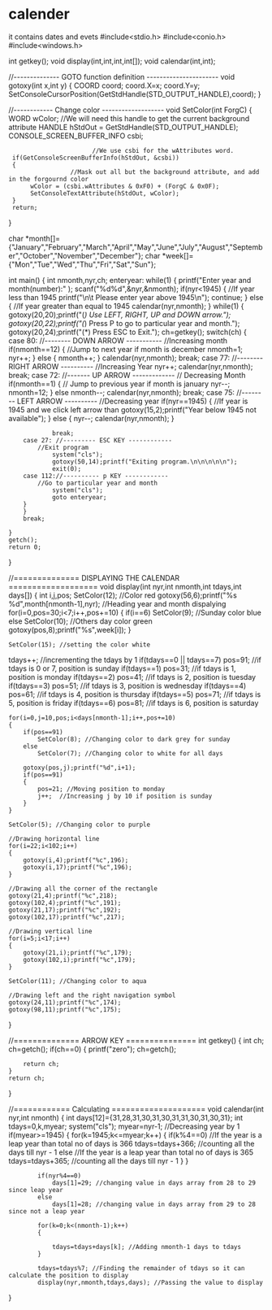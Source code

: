 # calender
it contains dates and evets
#include<stdio.h>
#include<conio.h>
#include<windows.h>

int getkey();
void display(int,int,int,int[]);
void calendar(int,int);

//-------------- GOTO function definition ----------------------
void gotoxy(int x,int y)
{
    COORD coord;
    coord.X=x;
    coord.Y=y;
    SetConsoleCursorPosition(GetStdHandle(STD_OUTPUT_HANDLE),coord);
}

//------------ Change color -------------------
void SetColor(int ForgC)
{
     WORD wColor;
                          //We will need this handle to get the current background attribute
     HANDLE hStdOut = GetStdHandle(STD_OUTPUT_HANDLE);
     CONSOLE_SCREEN_BUFFER_INFO csbi;

                           //We use csbi for the wAttributes word.
     if(GetConsoleScreenBufferInfo(hStdOut, &csbi))
     {
                     //Mask out all but the background attribute, and add in the forgournd color
          wColor = (csbi.wAttributes & 0xF0) + (ForgC & 0x0F);
          SetConsoleTextAttribute(hStdOut, wColor);
     }
     return;
}


char *month[]={"January","February","March","April","May","June","July","August","September","October","November","December"};
char *week[]={"Mon","Tue","Wed","Thu","Fri","Sat","Sun"};

int main()
{
    int nmonth,nyr,ch;
    enteryear:
    while(1)
    {
        printf("Enter year and month(number):" );
        scanf("%d%d",&nyr,&nmonth);
        if(nyr<1945)
        {
            //If year less than 1945
            printf("\n\t Please enter year above 1945\n");
            continue;
        }
        else
        {
            //If year greater than equal to 1945
            calendar(nyr,nmonth);
        }
        while(1)
        {
        gotoxy(20,20);printf("(*) Use LEFT, RIGHT, UP and DOWN arrow.");
        gotoxy(20,22);printf("(*) Press P to go to particular year and month.");
        gotoxy(20,24);printf("(*) Press ESC to Exit.");
        ch=getkey();
        switch(ch)
        {
        case 80: //-------- DOWN ARROW -----------
               //Increasing month
                if(nmonth==12)
                {
                    //Jump to next year if month is december
                     nmonth=1;
                     nyr++;
                }
                else
                {
                    nmonth++;
                }
                calendar(nyr,nmonth);
                break;
        case 77: //-------- RIGHT ARROW ----------
            //Increasing Year
                nyr++;
                calendar(nyr,nmonth);
                break;
        case 72: //------- UP ARROW -------------
            // Decreasing Month
                if(nmonth==1)
                {
                    // Jump to previous year if month is january
                    nyr--;
                    nmonth=12;
                }
                else
                    nmonth--;
                calendar(nyr,nmonth);
                break;
        case 75: //-------- LEFT ARROW ----------
            //Decreasing year
                if(nyr==1945)
                {
                    //If year is 1945 and we click left arrow than
                  gotoxy(15,2);printf("Year below 1945 not available");
                }
                else
                {
                    nyr--;
                    calendar(nyr,nmonth);
                }

                break;
        case 27: //--------- ESC KEY ------------
            //Exit program
                system("cls");
                gotoxy(50,14);printf("Exiting program.\n\n\n\n\n");
                exit(0);
        case 112://---------- p KEY ------------
            //Go to particular year and month
                system("cls");
                goto enteryear;
        }
        }
        break;

    }
    getch();
    return 0;
}


//============== DISPLAYING THE  CALENDAR ===================
void display(int nyr,int nmonth,int tdays,int days[])
{
    int i,j,pos;
    SetColor(12); //Color red
    gotoxy(56,6);printf("%s %d",month[nmonth-1],nyr); //Heading year and month dispalying
    for(i=0,pos=30;i<7;i++,pos+=10)
    {
         if(i==6)
            SetColor(9); //Sunday color blue
         else
            SetColor(10);  //Others day color green
        gotoxy(pos,8);printf("%s",week[i]);
    }

    SetColor(15); //setting the color white

   tdays++; //incrementing the tdays by 1
    if(tdays==0 || tdays==7)
        pos=91; //if tdays is 0 or 7, position is sunday
    if(tdays==1)
        pos=31; //if tdays is 1, position is monday
    if(tdays==2)
        pos=41;  //if tdays is 2, position is tuesday
    if(tdays==3)
        pos=51;  //if tdays is 3, position is wednesday
    if(tdays==4)
        pos=61;  //if tdays is 4, position is thursday
    if(tdays==5)
        pos=71;  //if tdays is 5, position is friday
    if(tdays==6)
        pos=81;  //if tdays is 6, position is saturday

    for(i=0,j=10,pos;i<days[nmonth-1];i++,pos+=10)
    {
        if(pos==91)
            SetColor(8); //Changing color to dark grey for sunday
        else
            SetColor(7); //Changing color to white for all days

        gotoxy(pos,j);printf("%d",i+1);
        if(pos==91)
        {
            pos=21; //Moving position to monday
            j++;  //Increasing j by 10 if position is sunday
        }
    }

    SetColor(5); //Changing color to purple

    //Drawing horizontal line
    for(i=22;i<102;i++)
    {
        gotoxy(i,4);printf("%c",196);
        gotoxy(i,17);printf("%c",196);
    }

    //Drawing all the corner of the rectangle
    gotoxy(21,4);printf("%c",218);
    gotoxy(102,4);printf("%c",191);
    gotoxy(21,17);printf("%c",192);
    gotoxy(102,17);printf("%c",217);

    //Drawing vertical line
    for(i=5;i<17;i++)
    {
        gotoxy(21,i);printf("%c",179);
        gotoxy(102,i);printf("%c",179);
    }

    SetColor(11); //Changing color to aqua

    //Drawing left and the right navigation symbol
    gotoxy(24,11);printf("%c",174);
    gotoxy(98,11);printf("%c",175);

}

//==============  ARROW KEY ===============
int getkey()
{
    int ch;
    ch=getch();
     if(ch==0)
    {
        printf("zero");
        ch=getch();

        return ch;
    }
    return ch;
}

//============ Calculating ====================
void calendar(int nyr,int nmonth)
{
    int days[12]={31,28,31,30,31,30,31,31,30,31,30,31};
    int tdays=0,k,myear;
    system("cls");
    myear=nyr-1; //Decreasing year by 1
            if(myear>=1945)
            {
                for(k=1945;k<=myear;k++)
                {
                    if(k%4==0) //If the year is a leap year than total no of days is 366
                        tdays=tdays+366;  //counting all the days till nyr - 1
                    else //If the year is a leap year than total no of days is 365
                        tdays=tdays+365;  //counting all the days till nyr - 1
                }
            }

            if(nyr%4==0)
                days[1]=29; //changing value in days array from 28 to 29 since leap year
            else
                days[1]=28; //changing value in days array from 29 to 28 since not a leap year

            for(k=0;k<(nmonth-1);k++)
            {

                tdays=tdays+days[k]; //Adding nmonth-1 days to tdays
            }

            tdays=tdays%7; //Finding the remainder of tdays so it can calculate the position to display
            display(nyr,nmonth,tdays,days); //Passing the value to display
}

